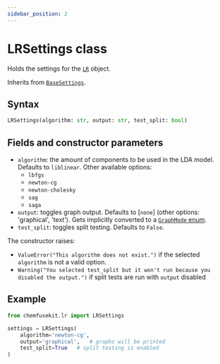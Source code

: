 ```yaml
---
sidebar_position: 2
---
```


# LRSettings class

Holds the settings for the [`LR`](./lr.md) object.

Inherits from [`BaseSettings`](../base/basesettings.md).

## Syntax

```python
LRSettings(algorithm: str, output: str, test_split: bool)
```

## Fields and constructor parameters

- `algorithm`: the amount of components to be used in the LDA model. Defaults to
  `liblinear`.  Other available options:
    - `lbfgs`
    - `newton-cg`
    - `newton-cholesky`
    - `sag`
    - `saga`
- `output`: toggles graph output. Defaults to [`none`] (other options: 'graphical', 'text'). Gets implicitly converted to a [`GraphMode` enum](../utils/graphmode.md).
- `test_split`: toggles split testing. Defaults to `False`.

The constructor raises:
- `ValueError("This algorithm does not exist.")` if the selected `algorithm`
  is not a valid option.
- `Warning("You selected test_split but it won't run because you disabled the output.")` if split tests are run with `output` disabled

## Example

```python
from chemfusekit.lr import LRSettings

settings = LRSettings(
    algorithm='newton-cg',
    output='graphical',   # graphs will be printed
    test_split=True   # split testing is enabled
)
```